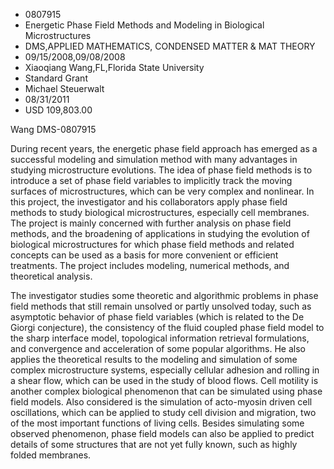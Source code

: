 
* 0807915
* Energetic Phase Field Methods and Modeling in Biological Microstructures
* DMS,APPLIED MATHEMATICS, CONDENSED MATTER & MAT THEORY
* 09/15/2008,09/08/2008
* Xiaoqiang Wang,FL,Florida State University
* Standard Grant
* Michael Steuerwalt
* 08/31/2011
* USD 109,803.00

Wang DMS-0807915

During recent years, the energetic phase field approach has emerged as a
successful modeling and simulation method with many advantages in studying
microstructure evolutions. The idea of phase field methods is to introduce a set
of phase field variables to implicitly track the moving surfaces of
microstructures, which can be very complex and nonlinear. In this project, the
investigator and his collaborators apply phase field methods to study biological
microstructures, especially cell membranes. The project is mainly concerned with
further analysis on phase field methods, and the broadening of applications in
studying the evolution of biological microstructures for which phase field
methods and related concepts can be used as a basis for more convenient or
efficient treatments. The project includes modeling, numerical methods, and
theoretical analysis.

The investigator studies some theoretic and algorithmic problems in phase field
methods that still remain unsolved or partly unsolved today, such as asymptotic
behavior of phase field variables (which is related to the De Giorgi
conjecture), the consistency of the fluid coupled phase field model to the sharp
interface model, topological information retrieval formulations, and convergence
and acceleration of some popular algorithms. He also applies the theoretical
results to the modeling and simulation of some complex microstructure systems,
especially cellular adhesion and rolling in a shear flow, which can be used in
the study of blood flows. Cell motility is another complex biological phenomenon
that can be simulated using phase field models. Also considered is the
simulation of acto-myosin driven cell oscillations, which can be applied to
study cell division and migration, two of the most important functions of living
cells. Besides simulating some observed phenomenon, phase field models can also
be applied to predict details of some structures that are not yet fully known,
such as highly folded membranes.
